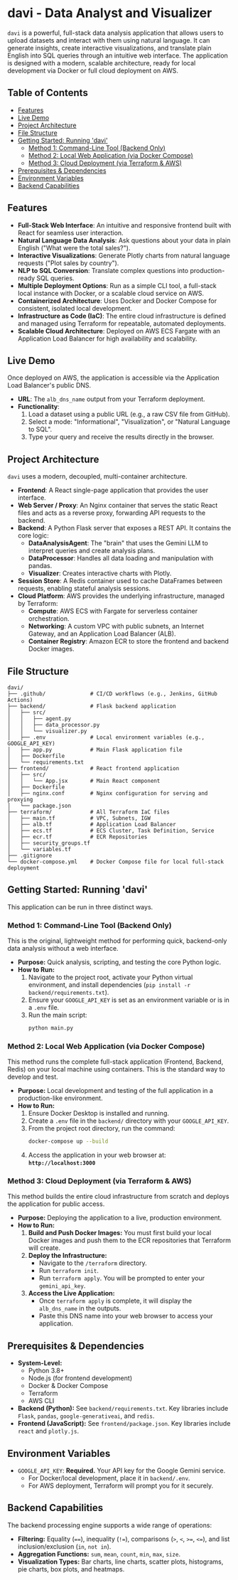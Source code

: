 # davi - Data Analyst and Visualizer

`davi` is a powerful, full-stack data analysis application that allows users to upload datasets and interact with them using natural language. It can generate insights, create interactive visualizations, and translate plain English into SQL queries through an intuitive web interface. The application is designed with a modern, scalable architecture, ready for local development via Docker or full cloud deployment on AWS.

## Table of Contents

- [Features](#features)
- [Live Demo](#live-demo)
- [Project Architecture](#project-architecture)
- [File Structure](#file-structure)
- [Getting Started: Running 'davi'](#getting-started-running-davi)
  - [Method 1: Command-Line Tool (Backend Only)](#method-1-command-line-tool-backend-only)
  - [Method 2: Local Web Application (via Docker Compose)](#method-2-local-web-application-via-docker-compose)
  - [Method 3: Cloud Deployment (via Terraform & AWS)](#method-3-cloud-deployment-via-terraform--aws)
- [Prerequisites & Dependencies](#prerequisites--dependencies)
- [Environment Variables](#environment-variables)
- [Backend Capabilities](#backend-capabilities)

## Features

- **Full-Stack Web Interface**: An intuitive and responsive frontend built with React for seamless user interaction.
- **Natural Language Data Analysis**: Ask questions about your data in plain English ("What were the total sales?").
- **Interactive Visualizations**: Generate Plotly charts from natural language requests ("Plot sales by country").
- **NLP to SQL Conversion**: Translate complex questions into production-ready SQL queries.
- **Multiple Deployment Options**: Run as a simple CLI tool, a full-stack local instance with Docker, or a scalable cloud service on AWS.
- **Containerized Architecture**: Uses Docker and Docker Compose for consistent, isolated local development.
- **Infrastructure as Code (IaC)**: The entire cloud infrastructure is defined and managed using Terraform for repeatable, automated deployments.
- **Scalable Cloud Architecture**: Deployed on AWS ECS Fargate with an Application Load Balancer for high availability and scalability.

## Live Demo

Once deployed on AWS, the application is accessible via the Application Load Balancer's public DNS.

- **URL**: The `alb_dns_name` output from your Terraform deployment.
- **Functionality**:
  1. Load a dataset using a public URL (e.g., a raw CSV file from GitHub).
  2. Select a mode: "Informational", "Visualization", or "Natural Language to SQL".
  3. Type your query and receive the results directly in the browser.

## Project Architecture

`davi` uses a modern, decoupled, multi-container architecture.

- **Frontend**: A React single-page application that provides the user interface.
- **Web Server / Proxy**: An Nginx container that serves the static React files and acts as a reverse proxy, forwarding API requests to the backend.
- **Backend**: A Python Flask server that exposes a REST API. It contains the core logic:
  - **DataAnalysisAgent**: The "brain" that uses the Gemini LLM to interpret queries and create analysis plans.
  - **DataProcessor**: Handles all data loading and manipulation with pandas.
  - **Visualizer**: Creates interactive charts with Plotly.
- **Session Store**: A Redis container used to cache DataFrames between requests, enabling stateful analysis sessions.
- **Cloud Platform**: AWS provides the underlying infrastructure, managed by Terraform:
  - **Compute**: AWS ECS with Fargate for serverless container orchestration.
  - **Networking**: A custom VPC with public subnets, an Internet Gateway, and an Application Load Balancer (ALB).
  - **Container Registry**: Amazon ECR to store the frontend and backend Docker images.

## File Structure

```
davi/
├── .github/              # CI/CD workflows (e.g., Jenkins, GitHub Actions)
├── backend/              # Flask backend application
│   ├── src/
│   │   ├── agent.py
│   │   ├── data_processor.py
│   │   └── visualizer.py
│   ├── .env              # Local environment variables (e.g., GOOGLE_API_KEY)
│   ├── app.py            # Main Flask application file
│   ├── Dockerfile
│   └── requirements.txt
├── frontend/             # React frontend application
│   ├── src/
│   │   └── App.jsx       # Main React component
│   ├── Dockerfile
│   ├── nginx.conf        # Nginx configuration for serving and proxying
│   └── package.json
├── terraform/            # All Terraform IaC files
│   ├── main.tf           # VPC, Subnets, IGW
│   ├── alb.tf            # Application Load Balancer
│   ├── ecs.tf            # ECS Cluster, Task Definition, Service
│   ├── ecr.tf            # ECR Repositories
│   ├── security_groups.tf
│   └── variables.tf
├── .gitignore
└── docker-compose.yml    # Docker Compose file for local full-stack deployment
```

## Getting Started: Running 'davi'

This application can be run in three distinct ways.

### Method 1: Command-Line Tool (Backend Only)

This is the original, lightweight method for performing quick, backend-only data analysis without a web interface.

- **Purpose:** Quick analysis, scripting, and testing the core Python logic.
- **How to Run:**
  1. Navigate to the project root, activate your Python virtual environment, and install dependencies (`pip install -r backend/requirements.txt`).
  2. Ensure your `GOOGLE_API_KEY` is set as an environment variable or is in a `.env` file.
  3. Run the main script:
     ```bash
     python main.py
     ```

### Method 2: Local Web Application (via Docker Compose)

This method runs the complete full-stack application (Frontend, Backend, Redis) on your local machine using containers. This is the standard way to develop and test.

- **Purpose:** Local development and testing of the full application in a production-like environment.
- **How to Run:**
  1. Ensure Docker Desktop is installed and running.
  2. Create a `.env` file in the `backend/` directory with your `GOOGLE_API_KEY`.
  3. From the project root directory, run the command:
     ```bash
     docker-compose up --build
     ```
  4. Access the application in your web browser at: **`http://localhost:3000`**

### Method 3: Cloud Deployment (via Terraform & AWS)

This method builds the entire cloud infrastructure from scratch and deploys the application for public access.

- **Purpose:** Deploying the application to a live, production environment.
- **How to Run:**
  1. **Build and Push Docker Images:** You must first build your local Docker images and push them to the ECR repositories that Terraform will create.
  2. **Deploy the Infrastructure:**
     - Navigate to the `/terraform` directory.
     - Run `terraform init`.
     - Run `terraform apply`. You will be prompted to enter your `gemini_api_key`.
  3. **Access the Live Application:**
     - Once `terraform apply` is complete, it will display the `alb_dns_name` in the outputs.
     - Paste this DNS name into your web browser to access your application.

## Prerequisites & Dependencies

- **System-Level:**
  - Python 3.8+
  - Node.js (for frontend development)
  - Docker & Docker Compose
  - Terraform
  - AWS CLI
- **Backend (Python):** See `backend/requirements.txt`. Key libraries include `Flask`, `pandas`, `google-generativeai`, and `redis`.
- **Frontend (JavaScript):** See `frontend/package.json`. Key libraries include `react` and `plotly.js`.

## Environment Variables

- `GOOGLE_API_KEY`: **Required.** Your API key for the Google Gemini service.
  - For Docker/local development, place it in `backend/.env`.
  - For AWS deployment, Terraform will prompt you for it securely.

## Backend Capabilities

The backend processing engine supports a wide range of operations:

- **Filtering:** Equality (`==`), inequality (`!=`), comparisons (`>`, `<`, `>=`, `<=`), and list inclusion/exclusion (`in`, `not in`).
- **Aggregation Functions:** `sum`, `mean`, `count`, `min`, `max`, `size`.
- **Visualization Types:** Bar charts, line charts, scatter plots, histograms, pie charts, box plots, and heatmaps.